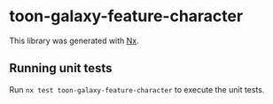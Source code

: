 # toon-galaxy-feature-character

This library was generated with [Nx](https://nx.dev).

## Running unit tests

Run `nx test toon-galaxy-feature-character` to execute the unit tests.
